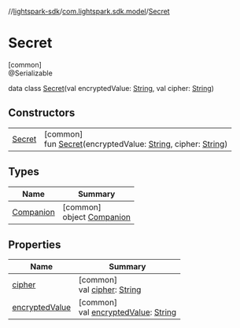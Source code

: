 //[lightspark-sdk](../../../index.md)/[com.lightspark.sdk.model](../index.md)/[Secret](index.md)

# Secret

[common]\
@Serializable

data class [Secret](index.md)(val encryptedValue: [String](https://kotlinlang.org/api/latest/jvm/stdlib/kotlin/-string/index.html), val cipher: [String](https://kotlinlang.org/api/latest/jvm/stdlib/kotlin/-string/index.html))

## Constructors

| | |
|---|---|
| [Secret](-secret.md) | [common]<br>fun [Secret](-secret.md)(encryptedValue: [String](https://kotlinlang.org/api/latest/jvm/stdlib/kotlin/-string/index.html), cipher: [String](https://kotlinlang.org/api/latest/jvm/stdlib/kotlin/-string/index.html)) |

## Types

| Name | Summary |
|---|---|
| [Companion](-companion/index.md) | [common]<br>object [Companion](-companion/index.md) |

## Properties

| Name | Summary |
|---|---|
| [cipher](cipher.md) | [common]<br>val [cipher](cipher.md): [String](https://kotlinlang.org/api/latest/jvm/stdlib/kotlin/-string/index.html) |
| [encryptedValue](encrypted-value.md) | [common]<br>val [encryptedValue](encrypted-value.md): [String](https://kotlinlang.org/api/latest/jvm/stdlib/kotlin/-string/index.html) |
